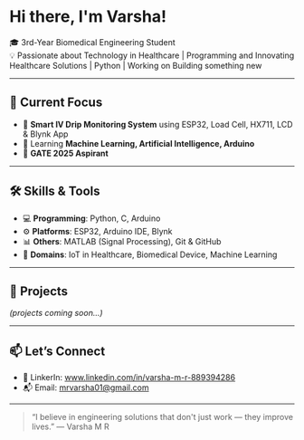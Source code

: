 # Hi there, I'm Varsha!

🎓 3rd-Year Biomedical Engineering Student  
💡 Passionate about Technology in Healthcare | Programming and Innovating Healthcare Solutions | Python | Working on Building something new

---

## 🚀 Current Focus

- 🔬 **Smart IV Drip Monitoring System** using ESP32, Load Cell, HX711, LCD & Blynk App   
- 🤖 Learning **Machine Learning, Artificial Intelligence, Arduino**  
- 📘 **GATE 2025 Aspirant**

---

## 🛠 Skills & Tools

- 💻 **Programming**: Python, C, Arduino
- ⚙️ **Platforms**: ESP32, Arduino IDE, Blynk
- 📊 **Others**: MATLAB (Signal Processing), Git & GitHub
- 🧠 **Domains**: IoT in Healthcare, Biomedical Device, Machine Learning

---

## 📂 Projects


*(projects coming soon...)*

---

## 📫 Let’s Connect

- 🔗 LinkerIn: www.linkedin.com/in/varsha-m-r-889394286
- 📬 Email: mrvarsha01@gmail.com

---

> “I believe in engineering solutions that don't just work — they improve lives.” 
> — Varsha M R
